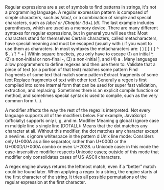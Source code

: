Regular expressions are a set of symbols to find patterns in strings, it's not a programming language.
A regular expression pattern is composed of simple characters, such as /abc/, or a combination of simple and special characters, such as /ab*c/ or /Chapter (\d+)\.\d*/. The last example includes parentheses, which are used as a memory device.
There are many different syntaxes for regular expressions, but in general you will see that:
Most characters stand for themselves
Certain characters, called metacharacters, have special meaning and must be escaped (usually with \ if you want to use them as characters. In most syntaxes the metacharacters are:
    (   )   [   ]  {   }   ^   $   .   \   ?   *   +   |
Within square brackets, you only have to escape (1) an initial ^, (2) a non-initial or non-final -, (3) a non-initial ], and (4) a \.
Many languages allow programmers to define regexes and then use them to:
Validate that a piece of text (or a portion of that text) matches some pattern
Find fragments of some text that match some pattern
Extract fragments of some text
Replace fragments of text with other text
Generally a regex is first compiled into some internal form that can be used for super fast validation, extraction, and replacing. Sometimes there is an explicit compile function or method, and sometimes special syntax is used to compile, such as the very common form /.../.

A modifier affects the way the rest of the regex is interpreted. Not every language supports all of the modifiers below. For example, JavaScript (officially) supports only i, g, and m.
Modifier		Meaning
g		global
i		ignore case
m		multiple line
s		single line (DOTALL): Means that the dot matches any character at all. Without this modifier, the dot matches any character except a newline.
x		ignore whitespace in the pattern
d		Unix line mode: Considers only U+000A as a line separator, rather than U+000D or the U+000D/U+000A combo or even U+2028.
u		Unicode case: in this mode the case-insensitive modifier respects Unicode cases; outside of this mode that modifier only consolidates cases of US-ASCII characters.

A regex engine always returns the leftmost match, even if a “better” match could be found later. When applying a regex to a string, the engine starts at the first character of the string. It tries all possible permutations of the regular expression at the first character.
